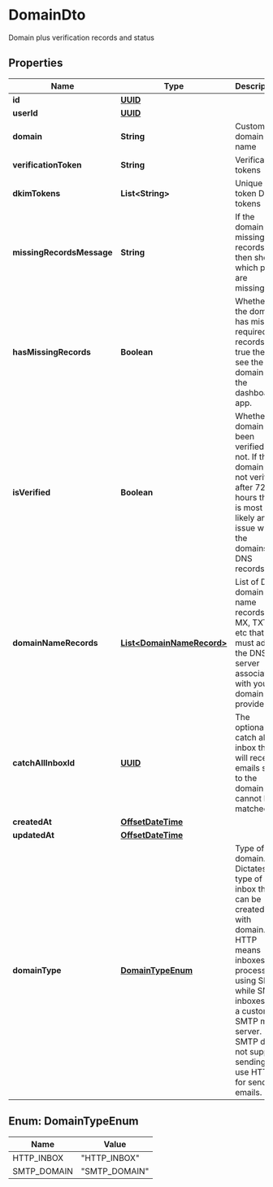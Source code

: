

# DomainDto

Domain plus verification records and status
## Properties

Name | Type | Description | Notes
------------ | ------------- | ------------- | -------------
**id** | [**UUID**](UUID) |  | 
**userId** | [**UUID**](UUID) |  | 
**domain** | **String** | Custom domain name | 
**verificationToken** | **String** | Verification tokens | 
**dkimTokens** | **List&lt;String&gt;** | Unique token DKIM tokens | 
**missingRecordsMessage** | **String** | If the domain is missing records then show which pairs are missing. |  [optional]
**hasMissingRecords** | **Boolean** | Whether the domain has missing required records. If true then see the domain in the dashboard app. | 
**isVerified** | **Boolean** | Whether domain has been verified or not. If the domain is not verified after 72 hours there is most likely an issue with the domains DNS records. | 
**domainNameRecords** | [**List&lt;DomainNameRecord&gt;**](DomainNameRecord) | List of DNS domain name records (C, MX, TXT) etc that you must add to the DNS server associated with your domain provider. | 
**catchAllInboxId** | [**UUID**](UUID) | The optional catch all inbox that will receive emails sent to the domain that cannot be matched. |  [optional]
**createdAt** | [**OffsetDateTime**](OffsetDateTime) |  | 
**updatedAt** | [**OffsetDateTime**](OffsetDateTime) |  | 
**domainType** | [**DomainTypeEnum**](#DomainTypeEnum) | Type of domain. Dictates type of inbox that can be created with domain. HTTP means inboxes are processed using SES while SMTP inboxes use a custom SMTP mail server. SMTP does not support sending so use HTTP for sending emails. | 



## Enum: DomainTypeEnum

Name | Value
---- | -----
HTTP_INBOX | &quot;HTTP_INBOX&quot;
SMTP_DOMAIN | &quot;SMTP_DOMAIN&quot;



